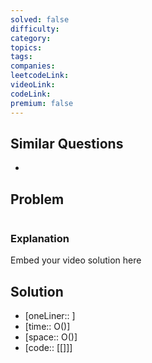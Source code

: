 ```yaml
---
solved: false
difficulty: 
category: 
topics: 
tags: 
companies: 
leetcodeLink: 
videoLink: 
codeLink: 
premium: false
---
```

## Similar Questions

- 
## Problem

```
```

### Explanation

Embed your video solution here
## Solution

- [oneLiner:: ]
- [time:: O()]
- [space:: O()]
- [code:: [[]]]
